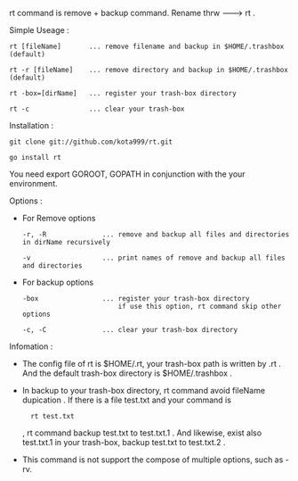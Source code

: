 rt command is remove + backup command.
Rename thrw ---> rt .


Simple Useage :


    rt [fileName]       ... remove filename and backup in $HOME/.trashbox (default)

    rt -r [fileName]    ... remove directory and backup in $HOME/.trashbox (default)

    rt -box=[dirName]   ... register your trash-box directory

    rt -c               ... clear your trash-box


Installation :


    git clone git://github.com/kota999/rt.git

    go install rt

You need export GOROOT, GOPATH in conjunction with the your environment.


Options :


  * For Remove options

        -r, -R              ... remove and backup all files and directories in dirName recursively

        -v                  ... print names of remove and backup all files and directories


  * For backup options

        -box                ... register your trash-box directory
                                if use this option, rt command skip other options

        -c, -C              ... clear your trash-box directory



Infomation :

* The config file of rt is $HOME/.rt, your trash-box path is written by .rt .
And the default trash-box directory is $HOME/.trashbox .

* In backup to your trash-box directory, rt command avoid fileName dupication . If there is a file test.txt and your command is

        rt test.txt

    , rt command backup test.txt to test.txt.1 . And likewise, exist also test.txt.1 in your trash-box, backup test.txt to test.txt.2 .

* This command is not support the compose of multiple options, such as -rv.

